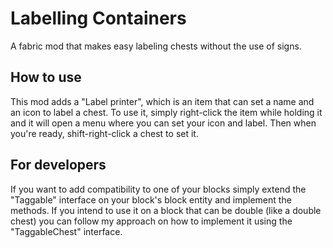 # Labelling Containers

A fabric mod that makes easy labeling chests without the use of signs.

## How to use

This mod adds a "Label printer", which is an item that can set a name and an icon to label a chest. To use it, simply right-click the item while holding it and it will open a menu where you can set your icon and label. Then when you're ready, shift-right-click a chest to set it.

## For developers

If you want to add compatibility to one of your blocks simply extend the "Taggable" interface on your block's block entity and implement the methods. If you intend to use it on a block that can be double (like a double chest) you can follow my approach on how to implement it using the "TaggableChest" interface.
